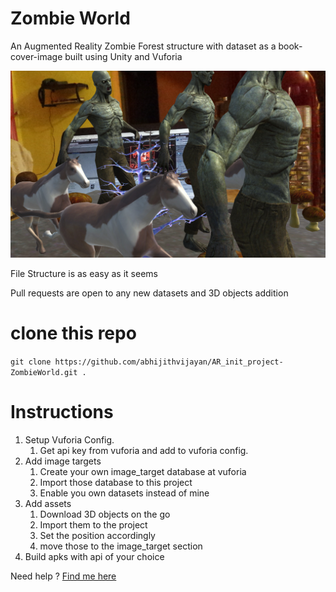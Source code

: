# Zombie World
An Augmented Reality Zombie Forest structure with dataset as a book-cover-image built using Unity and Vuforia

![Screenshot](Assets/MyAssets/screenshot.jpg?raw=true "Screenshot")

File Structure is as easy as it seems

Pull requests are open to any new datasets and 3D objects addition

# clone this repo

``
git clone https://github.com/abhijithvijayan/AR_init_project-ZombieWorld.git .
``

# Instructions

1. Setup Vuforia Config.
    1. Get api key from vuforia and add to vuforia config.
1. Add image targets
    1. Create your own image_target database at vuforia
    1. Import those database to this project
    1. Enable you own datasets instead of mine
1. Add assets
    1. Download 3D objects on the go 
    1. Import them to the project
    1. Set the position accordingly
    1. move those to the image_target section
1. Build apks with api of your choice

Need help ? [Find me here](https://abhijithvijayan.me)
